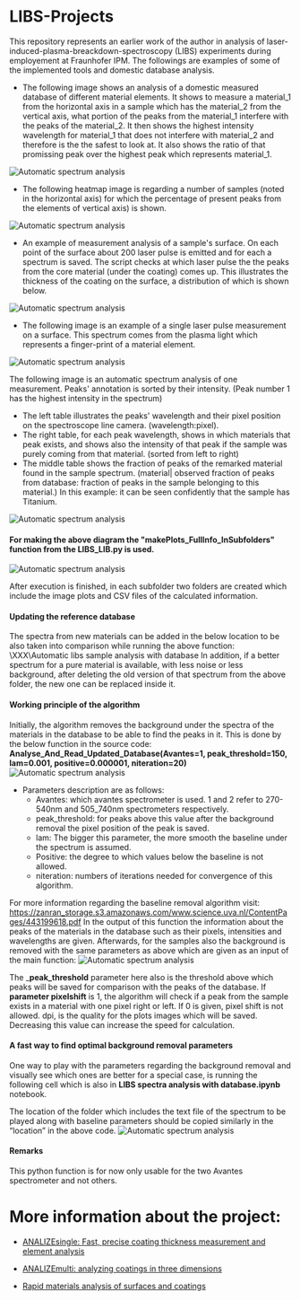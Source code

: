 # LIBS-Projects

This repository represents an earlier work of the author in analysis of laser-induced-plasma-breackdown-spectroscopy (LIBS) experiments during employement at Fraunhofer IPM. The followings are examples of some of the implemented tools and domestic database analysis. 

- The following image shows an analysis of a domestic measured database of different material elements. It shows to measure a material_1 from the horizontal axis in a sample which has the material_2 from the vertical axis, what portion of the peaks from the material_1 interfere 
with the peaks of the material_2. It then shows the highest intensity wavelength for material_1 that does not interfere with material_2 and 
therefore is the the safest to look at. It also shows the ratio of that promissing peak over the highest peak which represents material_1.

<img src="examples/270_540_Best wavelengths for LIBS fs.jpg" alt="Automatic spectrum analysis">

- The following heatmap image is regarding a number of samples (noted in the horizontal axis) for which the percentage of present peaks from the elements of vertical axis) is shown.
<img src="examples/saar analysis.png" alt="Automatic spectrum analysis">


- An example of measurement analysis of a sample's surface. On each point of the surface about 200 laser pulse is emitted and for each a spectrum is saved. 
The script checks at which laser pulse the the peaks from the core material (under the coating) comes up. This illustrates the thickness of the coating on the surface, a distribution of which is shown below.
<img src="examples/ThicknessMapNiCuGalvanized.png" alt="Automatic spectrum analysis">

- The following image is an example of a single laser pulse measurement on a surface. This spectrum comes from the plasma light which represents a finger-print of a material element.
<img src="examples/1_Pink_Side_30th Pulse_150amp.png" alt="Automatic spectrum analysis">


The following image is an automatic spectrum analysis of one measurement. Peaks' annotation is sorted by their intensity. (Peak number 1 has the highest intensity in the spectrum)
- The left table illustrates the peaks' wavelength and their pixel position on the spectroscope line camera. (wavelength:pixel).
- The right table, for each peak wavelength, shows in which materials that peak exists, and shows also the intensity of that peak if the sample was purely coming from that material. (sorted from left to right)
- The middle table shows the fraction of peaks of the remarked material found in the sample spectrum.  (material| observed fraction of peaks from database: fraction of peaks in the sample belonging to this material.)
In this example: it can be seen confidently that the sample has Titanium.
<img src="examples/Ti_example.jpg" alt="Automatic spectrum analysis">



#### For making the above diagram the "makePlots_FullInfo_InSubfolders" function from the LIBS_LIB.py is used.
<img src="examples/jupyter example_1.png" alt="Automatic spectrum analysis">


After execution is finished, in each subfolder two folders are created which include the image plots and CSV files of the calculated information.
#### Updating the reference database
The spectra from new materials can be added in the below location to be also taken into comparison while running the above function:
\\XXX\Automatic libs sample analysis with database
In addition, if a better spectrum for a pure material is available, with less noise or less background, after deleting the old version of that spectrum from the above folder, the new one can be replaced inside it.
#### Working principle of the algorithm

Initially, the algorithm removes the background under the spectra of the materials in the database to be able to find the peaks in it.
This is done by the below function in the source code:
**Analyse_And_Read_Updated_Database(Avantes=1, peak_threshold=150, lam=0.001, positive=0.000001, niteration=20)**
<img src="examples/jupyter example_2.png" alt="Automatic spectrum analysis">

- Parameters description are as follows:
	- Avantes: which avantes spectrometer is used. 1 and 2 refer to 270-540nm and 505_740nm spectrometers respectively.
	- peak_threshold: for peaks above this value after the background removal the pixel position of the peak is saved.
	- lam: The bigger this parameter, the more smooth the baseline under the spectrum is assumed.
	- Positive: the degree to which values below the baseline is not allowed.
	- niteration: numbers of iterations needed for convergence of this algorithm. 

For more information regarding the baseline removal algorithm visit: https://zanran_storage.s3.amazonaws.com/www.science.uva.nl/ContentPages/443199618.pdf
In the output of this function the information about the peaks of the materials in the database such as their pixels, intensities and wavelengths are given.
Afterwards, for the samples also the background is removed with the same parameters as above which are given as an input of the main function:
<img src="examples/jupyter example_3.png" alt="Automatic spectrum analysis">

The ___peak_threshold__ parameter here also is the threshold above which peaks will be saved for comparison with the peaks of the database.
If __parameter pixelshift__ is 1, the algorithm will check if a peak from the sample exists in a material with one pixel right or left. If 0 is given, pixel shift is not allowed.
dpi, is the quality for the plots images which will be saved. Decreasing this value can increase the speed for calculation.
#### A fast way to find optimal background removal parameters

One way to play with the parameters regarding the background removal and visually see which ones are better for a special case, is running the following cell which is also in **LIBS spectra analysis with database.ipynb** notebook.
 
The location of the folder which includes the text file of the spectrum to be played along with baseline parameters should be copied similarly in the “location” in the above code.
<img src="examples/jupyter example_4.png" alt="Automatic spectrum analysis">

#### Remarks

This python function is for now only usable for the two Avantes spectrometer and not others.








# More information about the project:

* [ANALIZEsingle: Fast, precise coating thickness measurement and element analysis](https://www.ipm.fraunhofer.de/content/dam/ipm/en/PDFs/product-information/PK/OOA/ANALIZEsingle-coating-thickness-analysis.pdf)

* [ANALIZEmulti: analyzing coatings in three dimensions](https://www.ipm.fraunhofer.de/content/dam/ipm/en/PDFs/product-information/PK/OOA/ANALIZEmulti-coating-analysis.pdf)

* [Rapid materials analysis of surfaces and coatings](
https://www.ipm.fraunhofer.de/en/bu/production-control-inline-measurement-techniques/expertise/laser-induced-breakdown-spectroscopy.html
)

